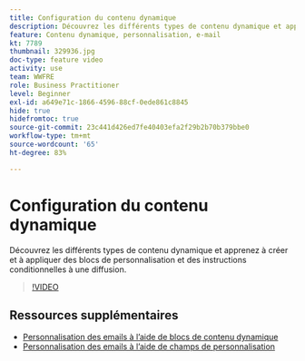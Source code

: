 ```yaml
---
title: Configuration du contenu dynamique
description: Découvrez les différents types de contenu dynamique et apprenez à créer et à appliquer des blocs de personnalisation et des instructions conditionnelles à une diffusion.
feature: Contenu dynamique, personnalisation, e-mail
kt: 7789
thumbnail: 329936.jpg
doc-type: feature video
activity: use
team: WWFRE
role: Business Practitioner
level: Beginner
exl-id: a649e71c-1866-4596-88cf-0ede861c8845
hide: true
hidefromtoc: true
source-git-commit: 23c441d426ed7fe40403efa2f29b2b70b379bbe0
workflow-type: tm+mt
source-wordcount: '65'
ht-degree: 83%

---
```


# Configuration du contenu dynamique

Découvrez les différents types de contenu dynamique et apprenez à créer et à appliquer des blocs de personnalisation et des instructions conditionnelles à une diffusion.

>[!VIDEO](https://video.tv.adobe.com/v/329936?quality=12)

## Ressources supplémentaires

* [Personnalisation des emails à l’aide de blocs de contenu dynamique](/help/content-creation/personalize-using-dynamic-content-blocks.md)
* [Personnalisation des emails à l’aide de champs de personnalisation](/help/content-creation/personalize-emails-using-personalization-fields.md)
